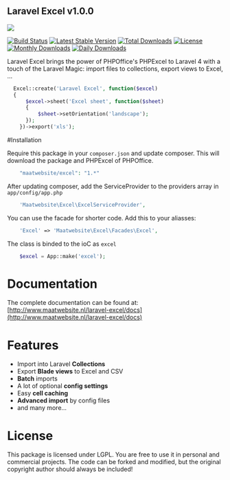 ## Laravel Excel v1.0.0

[<img src="http://www.maatwebsite.nl/img/excel_banner.jpg"/>](http://www.maatwebsite.nl/laravel-excel/docs)

[![Build Status](https://travis-ci.org/Maatwebsite/laravel4-PHPExcel.svg?branch=develop)](https://travis-ci.org/Maatwebsite/laravel4-PHPExcel)
[![Latest Stable Version](https://poser.pugx.org/maatwebsite/excel/v/stable.png)](https://packagist.org/packages/maatwebsite/excel) [![Total Downloads](https://poser.pugx.org/maatwebsite/excel/downloads.png)](https://packagist.org/packages/maatwebsite/excel)  [![License](https://poser.pugx.org/maatwebsite/excel/license.png)](https://packagist.org/packages/maatwebsite/excel)
[![Monthly Downloads](https://poser.pugx.org/maatwebsite/excel/d/monthly.png)](https://packagist.org/packages/maatwebsite/excel)
[![Daily Downloads](https://poser.pugx.org/maatwebsite/excel/d/daily.png)](https://packagist.org/packages/maatwebsite/excel)

Laravel Excel brings the power of PHPOffice's PHPExcel to Laravel 4 with a touch of the Laravel Magic: import files to collections, export views to Excel, ...

```php
  Excel::create('Laravel Excel', function($excel)
  {
      $excel->sheet('Excel sheet', function($sheet)
      {
          $sheet->setOrientation('landscape');
      });
    })->export('xls');
```

#Installation

Require this package in your `composer.json` and update composer. This will download the package and PHPExcel of PHPOffice.

```php
    "maatwebsite/excel": "1.*"
```

After updating composer, add the ServiceProvider to the providers array in `app/config/app.php`

```php
    'Maatwebsite\Excel\ExcelServiceProvider',
```

You can use the facade for shorter code. Add this to your aliasses:

```php
    'Excel' => 'Maatwebsite\Excel\Facades\Excel',
```

The class is binded to the ioC as `excel`

```php
    $excel = App::make('excel');
```

# Documentation

The complete documentation can be found at: [http://www.maatwebsite.nl/laravel-excel/docs](http://www.maatwebsite.nl/laravel-excel/docs)

# Features

- Import into Laravel **Collections**
- Export **Blade views** to Excel and CSV
- **Batch** imports
- A lot of optional **config settings**
- Easy **cell caching**
- **Advanced import** by config files
- and many more...


# License

This package is licensed under LGPL. You are free to use it in personal and commercial projects. The code can be forked and modified, but the original copyright author should always be included!
